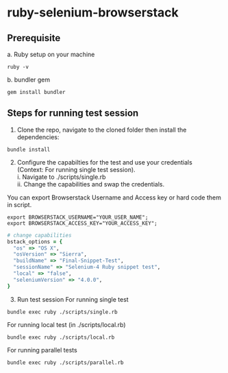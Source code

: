# ruby-selenium-browserstack

## Prerequisite
a. Ruby setup on your machine
```
ruby -v
```

b. bundler gem
```
gem install bundler
```

## Steps for running test session

1. Clone the repo, navigate to the cloned folder then install the dependencies:
```
bundle install
```
2. Configure the capabilties for the test and use your credentials <br>
(Context: For running single test session). <br>
i. Navigate to ./scripts/single.rb <br>
ii. Change the capabilities and swap the credentials.

  You can export Browserstack Username and Access key or hard code them in script.
```
export BROWSERSTACK_USERNAME="YOUR_USER_NAME";
export BROWSERSTACK_ACCESS_KEY="YOUR_ACCESS_KEY";
```
  ```ruby
# change capabilities
bstack_options = {
    "os" => "OS X",
    "osVersion" => "Sierra",
    "buildName" => "Final-Snippet-Test",
    "sessionName" => "Selenium-4 Ruby snippet test",
    "local" => "false",
    "seleniumVersion" => "4.0.0",
}

  ```
  
3. Run test session
For running single test
```
bundle exec ruby ./scripts/single.rb
```

For running local test (in ./scripts/local.rb)
```
bundle exec ruby ./scripts/local.rb
```

For running parallel tests
```
bundle exec ruby ./scripts/parallel.rb
```
